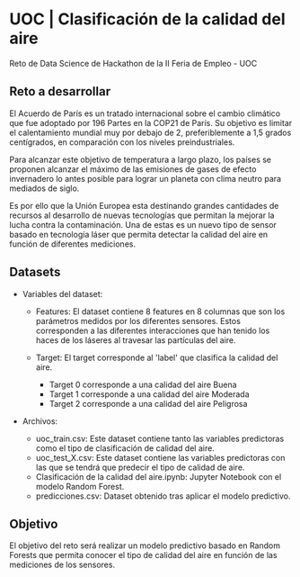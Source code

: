 # UOC | Clasificación de la calidad del aire

Reto de Data Science de Hackathon de la II Feria de Empleo - UOC


## Reto a desarrollar

El Acuerdo de París es un tratado internacional sobre el cambio climático que fue adoptado por 196 Partes en la COP21 de París. Su objetivo es limitar el calentamiento mundial muy por debajo de 2, preferiblemente a 1,5 grados centígrados, en comparación con los niveles preindustriales.

Para alcanzar este objetivo de temperatura a largo plazo, los países se proponen alcanzar el máximo de las emisiones de gases de efecto invernadero lo antes posible para lograr un planeta con clima neutro para mediados de siglo.

Es por ello que la Unión Europea esta destinando grandes cantidades de recursos al desarrollo de nuevas tecnologías que permitan la mejorar la lucha contra la contaminación. Una de estas es un nuevo tipo de sensor basado en tecnología láser que permita detectar la calidad del aire en función de diferentes mediciones.


## Datasets

- Variables del dataset:


    - Features: El dataset contiene 8 features en 8 columnas que son los parámetros medidos por los diferentes sensores. Estos corresponden a las diferentes interacciones que han tenido los haces de los láseres al travesar las partículas del aire.

    - Target: El target corresponde al 'label' que clasifica la calidad del aire.

        - Target 0 corresponde a una calidad del aire Buena
        - Target 1 corresponde a una calidad del aire Moderada
        - Target 2 corresponde a una calidad del aire Peligrosa

- Archivos:

    - uoc_train.csv: Este dataset contiene tanto las variables predictoras como el tipo de clasificación de calidad del aire.
    - uoc_test_X.csv: Este dataset contiene las variables predictoras con las que se tendrá que predecir el tipo de calidad de aire.
    - Clasificación de la calidad del aire.ipynb: Jupyter Notebook con el modelo Random Forest.
    - predicciones.csv: Dataset obtenido tras aplicar el modelo predictivo.


## Objetivo
El objetivo del reto será realizar un modelo predictivo basado en Random Forests que permita conocer el tipo de calidad del aire en función de las mediciones de los sensores.

